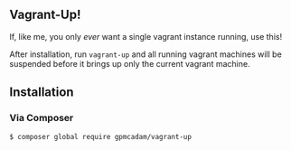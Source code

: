 ## Vagrant-Up!

If, like me, you only *ever* want a single vagrant instance running, use this!

After installation, run `vagrant-up` and all running
vagrant machines will be suspended before it brings up
only the current vagrant machine.

## Installation

### Via Composer

    $ composer global require gpmcadam/vagrant-up

